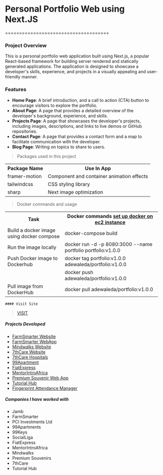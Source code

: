 # Personal Portfolio Web using Next.JS

=====================================

### Project Overview

This is a personal portfolio web application built using Next.js, a popular React-based framework for building server
rendered and statically generated applications. The application is designed to showcase a developer's skills, experience,
and projects in a visually appealing and user-friendly manner.

### Features

- **Home Page**: A brief introduction, and a call
  to action (CTA) button to encourage visitors to explore the portfolio.
- **About Page**: A page that provides a detailed overview of the developer's background,
  experience, and skills.
- **Projects Page**: A page that showcases the developer's projects, including images, descriptions,
  and links to live demos or GitHub repositories.
- **Contact Page**: A page that provides a contact form and a map to facilitate communication
  with the developer.
- **Blog Page**: Writing on topics to share to users.

> Packages used in this project

 <table>
    <tr>
      <th>Package Name</th>
      <th>Use In App</th>
    </tr>
    <tr>
      <td>framer-motion</td>
      <td>Component and container animation effects</td>
    </tr>
    <tr>
      <td>tailwindcss</td>
      <td>CSS styling library</td>
    </tr>
    <tr>
      <td>sharp</td>
      <td>Next image optimization</td>
    </tr>
  </table>

> Docker commands and usage

 <table>
    <tr>
      <th>Task</th>
      <th>Docker commands <a href="https://medium.com/@srijaanaparthy/step-by-step-guide-to-install-docker-on-amazon-linux-machine-in-aws-a690bf44b5fe">set up docker on ec2 instance</a></th>
    </tr>
    <tr>
      <td>Build a docker image using docker compose</td>
      <td>docker-compose build</td>
    </tr>
    <tr>
      <td>Run the image locally</td>
      <td>docker run -d -p 8080:3000 --name portfolio portfolio:v1.0.0</td>
    </tr>
    <tr>
      <td>Push Docker image to Dockerhub</td>
      <td>docker tag portfolio:v1.0.0 adewaleda/portfolio:v1.0.0</td>
    </tr>
    <tr>
      <td></td>
      <td>docker push adewaleda/portfolio:v1.0.0</td>
    </tr>
    <tr>
      <td>Pull image from DockerHub</td>
      <td>docker pull adewaleda/portfolio:v1.0.0</td>
    </tr>
    </table>

    #### Visit Site

> <a href="https://adewaleda.com/">VISIT</a>

##### Projects Developed

- <a href="https://farmsmarter.app/">FarmSmarter Website</a>
- <a href="https://beta-webapp.farmsmarter.app/">FarmSmarter WebApp</a>
- <a href="https://www.mindwalks.org/">Mindwalks Website</a>
- <a href="https://www.7thcare.com/">7thCare Website</a>
- <a href="https://7thcarehospitals.vercel.app/">7thCare Hospitals</a>
- <a href="https://www.the99apartments.com/">99Apartment</a>
- <a href="https://www.fiatexpress.com/">FiatExpress</a>
- <a href="https://www.mentorintroafrica.com/">MentorIntroAfrica</a>
- <a href="https://premium-souvenirs.vercel.app/">Premium Souvenir Web App</a>
- <a href="https://tutorial-hub-umber.vercel.app/">Tutorial Hub</a>
- <a href="https://project-frontend-indol-theta.vercel.app/">Fingerprint Attendance Manager</a>

##### Companies I have worked with

- Jamb
- FarmSmarter
- PCI Investments Ltd
- 99Apartments
- 99Keys
- SocialLiga
- FiatExpress
- MentorIntroAfrica
- Mindwalks
- Premium Souvenirs
- 7thCare
- Tutorial Hub
